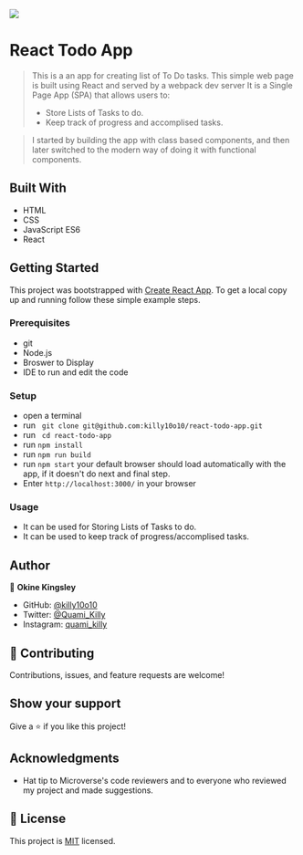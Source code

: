 ![](https://img.shields.io/badge/Microverse-blueviolet)

# React Todo App

>This is a an app for creating list of To Do tasks. This simple web page is built using React and served by a webpack dev server It is a Single Page App (SPA) that allows users to:
>- Store Lists of Tasks to do.
>- Keep track of progress and accomplised tasks.

>I started by building the app with class based components, and then later switched to the modern way of doing it with functional components.
## Built With 

- HTML 
- CSS 
- JavaScript ES6 
- React


## Getting Started

This project was bootstrapped with [Create React App](https://github.com/facebook/create-react-app).
To get a local copy up and running follow these simple example steps.

### Prerequisites

- git
- Node.js
- Broswer to Display
- IDE to run and edit the code

### Setup

- open a terminal
- run ` git clone git@github.com:killy10o10/react-todo-app.git`
- run ` cd react-todo-app`
- run `npm install`
- run `npm run build`
- run `npm start` your default browser should load automatically with the app, if it doesn't do next and final step.
- Enter `http://localhost:3000/` in your browser

### Usage

- It can be used for Storing Lists of Tasks to do.
- It can be used to keep track of progress/accomplised tasks.

## Author

👤 **Okine Kingsley**

- GitHub: [@killy10o10](https://github.com/killy10o10)
- Twitter: [@Quami_Killy](https://twitter.com/Quami_Killy)
- Instagram: [quami_killy](https://www.instagram.com/quami_killy/)

## 🤝 Contributing

Contributions, issues, and feature requests are welcome!

## Show your support

Give a ⭐️ if you like this project!

## Acknowledgments
- Hat tip to Microverse's code reviewers and to everyone who reviewed my project and made suggestions.

## 📝 License

This project is [MIT](./LICENSE) licensed.
